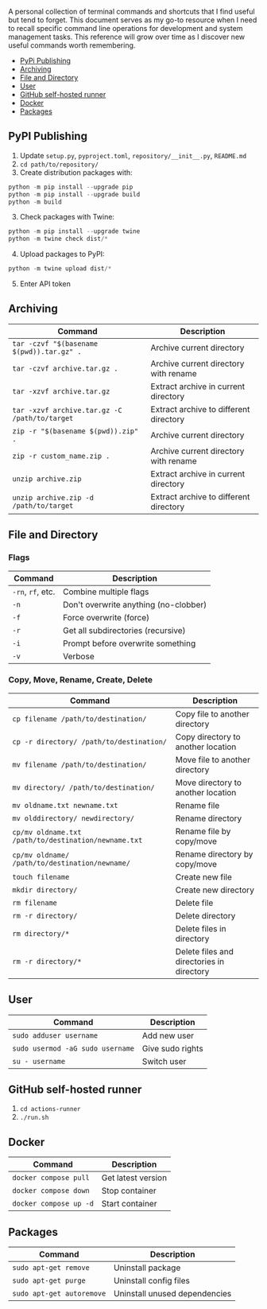 A personal collection of terminal commands and shortcuts that I find useful but tend to forget. This document serves as my go-to resource when I need to recall specific command line operations for development and system management tasks. This reference will grow over time as I discover new useful commands worth remembering.

- [PyPi Publishing](#pypi-publishing)
- [Archiving](#archiving)
- [File and Directory](#file-and-directory)
- [User](#user)
- [GitHub self-hosted runner](#github-self-hosted-runner)
- [Docker](#docker)
- [Packages](#packages)

## PyPI Publishing
1. Update `setup.py`, `pyproject.toml`, `repository/__init__.py`, `README.md`
2. `cd path/to/repository/`
3. Create distribution packages with:
```python
python -m pip install --upgrade pip
python -m pip install --upgrade build
python -m build
```
3. Check packages with Twine:
```python
python -m pip install --upgrade twine
python -m twine check dist/*
```
4. Upload packages to PyPI:
```python
python -m twine upload dist/*
```
5. Enter API token

## Archiving
| Command                                       | Description                            |
| ----------------------------------------------| -------------------------------------- |
| `tar -czvf "$(basename $(pwd)).tar.gz" .`     | Archive current directory              |
| `tar -czvf archive.tar.gz .`                  | Archive current directory with rename  |
| `tar -xzvf archive.tar.gz`                    | Extract archive in current directory   |
| `tar -xzvf archive.tar.gz -C /path/to/target` | Extract archive to different directory |
| `zip -r "$(basename $(pwd)).zip" .`           | Archive current directory              |
| `zip -r custom_name.zip .`                    | Archive current directory with rename  |
| `unzip archive.zip`                           | Extract archive in current directory   |
| `unzip archive.zip -d /path/to/target`        | Extract archive to different directory |

## File and Directory
### Flags
| Command           | Description                           |
| ----------------- | ------------------------------------- |
| `-rn`, `rf`, etc. | Combine multiple flags                |
| `-n`              | Don't overwrite anything (no-clobber) |
| `-f`              | Force overwrite (force)               |
| `-r`              | Get all subdirectories (recursive)    |
| `-i`              | Prompt before overwrite something     |
| `-v`              | Verbose                               |

### Copy, Move, Rename, Create, Delete
| Command                                              | Description                               |
| ---------------------------------------------------- | ----------------------------------------- |
| `cp filename /path/to/destination/`                  | Copy file to another directory            |
| `cp -r directory/ /path/to/destination/`             | Copy directory to another location        |
| `mv filename /path/to/destination/`                  | Move file to another directory            |
| `mv directory/ /path/to/destination/`                | Move directory to another location        |
| `mv oldname.txt newname.txt`                         | Rename file                               |
| `mv olddirectory/ newdirectory/`                     | Rename directory                          |
| `cp/mv oldname.txt /path/to/destination/newname.txt` | Rename file by copy/move                  |
| `cp/mv oldname/ /path/to/destination/newname/`       | Rename directory by copy/move             |
| `touch filename`                                     | Create new file                           |
| `mkdir directory/`                                   | Create new directory                      |
| `rm filename`                                        | Delete file                               |
| `rm -r directory/`                                   | Delete directory                          |
| `rm directory/*`                                     | Delete files in directory                 |
| `rm -r directory/*`                                  | Delete files and directories in directory |

## User
| Command                          | Description                           |
| -------------------------------- | ------------------------------------- |
| `sudo adduser username`          | Add new user                          |
| `sudo usermod -aG sudo username` | Give sudo rights                      |
| `su - username`                  | Switch user                           |

## GitHub self-hosted runner
1. `cd actions-runner`
2. `./run.sh`

## Docker
| Command                  | Description                           |
| -------------------------| ------------------------------------- |
| `docker compose pull`    | Get latest version                    |
| `docker compose down`    | Stop container                        |
| `docker compose up -d`   | Start container                       |

## Packages
| Command                          | Description                           |
| -------------------------------- | ------------------------------------- |
| `sudo apt-get remove`            | Uninstall package                     |
| `sudo apt-get purge`             | Uninstall config files                |
| `sudo apt-get autoremove`        | Uninstall unused dependencies         |
